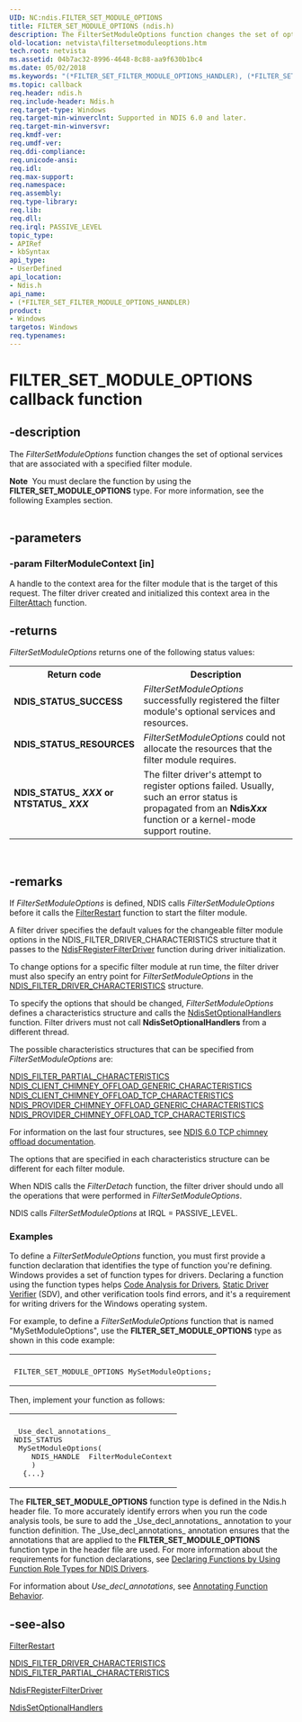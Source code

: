 ```yaml
---
UID: NC:ndis.FILTER_SET_MODULE_OPTIONS
title: FILTER_SET_MODULE_OPTIONS (ndis.h)
description: The FilterSetModuleOptions function changes the set of optional services that are associated with a specified filter module.Note  You must declare the function by using the FILTER_SET_MODULE_OPTIONS type.
old-location: netvista\filtersetmoduleoptions.htm
tech.root: netvista
ms.assetid: 04b7ac32-8996-4648-8c88-aa9f630b1bc4
ms.date: 05/02/2018
ms.keywords: "(*FILTER_SET_FILTER_MODULE_OPTIONS_HANDLER), (*FILTER_SET_FILTER_MODULE_OPTIONS_HANDLER) callback function [Network Drivers Starting with Windows Vista], FILTER_SET_MODULE_OPTIONS, FILTER_SET_MODULE_OPTIONS callback, FilterSetModuleOptions, FilterSetModuleOptions callback function [Network Drivers Starting with Windows Vista], filter_functions_ref_165a2df8-6944-43cc-9e27-711a72e3b160.xml, ndis/FilterSetModuleOptions, netvista.filtersetmoduleoptions"
ms.topic: callback
req.header: ndis.h
req.include-header: Ndis.h
req.target-type: Windows
req.target-min-winverclnt: Supported in NDIS 6.0 and later.
req.target-min-winversvr: 
req.kmdf-ver: 
req.umdf-ver: 
req.ddi-compliance: 
req.unicode-ansi: 
req.idl: 
req.max-support: 
req.namespace: 
req.assembly: 
req.type-library: 
req.lib: 
req.dll: 
req.irql: PASSIVE_LEVEL
topic_type:
- APIRef
- kbSyntax
api_type:
- UserDefined
api_location:
- Ndis.h
api_name:
- (*FILTER_SET_FILTER_MODULE_OPTIONS_HANDLER)
product:
- Windows
targetos: Windows
req.typenames: 
---
```


# FILTER_SET_MODULE_OPTIONS callback function


## -description


The
  <i>FilterSetModuleOptions</i> function changes the set of optional services that are
  associated with a specified filter module.
<div class="alert"><b>Note</b>  You must declare the function by using the <b>FILTER_SET_MODULE_OPTIONS</b> type. For more
   information, see the following Examples section.</div><div> </div>

## -parameters




### -param FilterModuleContext [in]

A handle to the context area for the filter module that is the target of this request. The filter
     driver created and initialized this context area in the 
     <a href="https://docs.microsoft.com/windows-hardware/drivers/ddi/content/ndis/nc-ndis-filter_attach">FilterAttach</a> function.


## -returns



<i>FilterSetModuleOptions</i> returns one of the following status values:

<table>
<tr>
<th>Return code</th>
<th>Description</th>
</tr>
<tr>
<td width="40%">
<dl>
<dt><b>NDIS_STATUS_SUCCESS</b></dt>
</dl>
</td>
<td width="60%">
<i>FilterSetModuleOptions</i> successfully registered the filter module's optional
       services and resources.

</td>
</tr>
<tr>
<td width="40%">
<dl>
<dt><b>NDIS_STATUS_RESOURCES</b></dt>
</dl>
</td>
<td width="60%">
<i>FilterSetModuleOptions</i> could not allocate the resources that the filter
       module requires.

</td>
</tr>
<tr>
<td width="40%">
<dl>
<dt><b>NDIS_STATUS_
       <i>XXX</i> or NTSTATUS_
       <i>XXX</i></b></dt>
</dl>
</td>
<td width="60%">
The filter driver's attempt to register options failed. Usually, such an error status is
       propagated from an 
       <b>Ndis<i>Xxx</i></b> function or a kernel-mode support routine.

</td>
</tr>
</table>
 




## -remarks



If 
    <i>FilterSetModuleOptions</i> is defined, NDIS calls 
    <i>FilterSetModuleOptions</i> before it calls the 
    <a href="https://msdn.microsoft.com/4a917824-eef1-4945-b45e-1c940bc8a50d">FilterRestart</a> function to start the
    filter module.

A filter driver specifies the default values for the changeable filter module options in the
    NDIS_FILTER_DRIVER_CHARACTERISTICS structure that it passes to the 
    <a href="https://msdn.microsoft.com/14381de2-36d9-4ec8-9d4e-7af3e6d8ecf3">
    NdisFRegisterFilterDriver</a> function during driver initialization.

To change options for a specific filter module at run time, the filter driver must also specify an
    entry point for 
    <i>FilterSetModuleOptions</i> in the 
    <a href="https://msdn.microsoft.com/1eb2bae0-70b9-4bc0-9d93-4fc9467f9532">
    NDIS_FILTER_DRIVER_CHARACTERISTICS</a> structure.

To specify the options that should be changed, 
    <i>FilterSetModuleOptions</i> defines a characteristics structure and calls the 
    <a href="https://msdn.microsoft.com/library/windows/hardware/ff564550">NdisSetOptionalHandlers</a> function.
    Filter drivers must not call 
    <b>NdisSetOptionalHandlers</b> from a different thread.

The possible characteristics structures that can be specified from 
    <i>FilterSetModuleOptions</i> are:


<a href="https://msdn.microsoft.com/4a7f365c-a252-4d8e-bddf-684b3298db5c">
       NDIS_FILTER_PARTIAL_CHARACTERISTICS</a>



<a href="https://msdn.microsoft.com/66eb9528-e026-44cd-a775-c8d963036adc">
       NDIS_CLIENT_CHIMNEY_OFFLOAD_GENERIC_CHARACTERISTICS</a>



<a href="https://msdn.microsoft.com/1925cfd4-f83f-48a5-b928-2c663ac0dc61">
       NDIS_CLIENT_CHIMNEY_OFFLOAD_TCP_CHARACTERISTICS</a>



<a href="https://msdn.microsoft.com/e80a9999-2e4e-4da0-8aae-54ee71d9249d">
       NDIS_PROVIDER_CHIMNEY_OFFLOAD_GENERIC_CHARACTERISTICS</a>



<a href="https://msdn.microsoft.com/3eabbad5-b84b-4034-a0b6-d4d515cbc117">
       NDIS_PROVIDER_CHIMNEY_OFFLOAD_TCP_CHARACTERISTICS</a>


For information on the last four structures, see 
    <a href="https://docs.microsoft.com/windows-hardware/drivers/network/full-tcp-offload">NDIS 6.0 TCP chimney offload
    documentation</a>.

The options that are specified in each characteristics structure can be different for each filter
    module.

When NDIS calls the 
    <i>FilterDetach</i> function, the filter driver should undo all the operations that
    were performed in 
    <i>FilterSetModuleOptions</i>.

NDIS calls 
    <i>FilterSetModuleOptions</i> at IRQL = PASSIVE_LEVEL.

<h3><a id="Examples"></a><a id="examples"></a><a id="EXAMPLES"></a>Examples</h3>
To define a <i>FilterSetModuleOptions</i> function, you must first provide a function declaration that identifies the type of function you're defining. Windows provides a set of function types for drivers. Declaring a function using the function types helps <a href="https://msdn.microsoft.com/2F3549EF-B50F-455A-BDC7-1F67782B8DCA">Code Analysis for Drivers</a>, <a href="https://msdn.microsoft.com/74feeb16-387c-4796-987a-aff3fb79b556">Static Driver Verifier</a> (SDV), and other verification tools find errors, and it's a requirement for writing drivers for the Windows operating system.

For example, to define a <i>FilterSetModuleOptions</i> function that is named "MySetModuleOptions", use the <b>FILTER_SET_MODULE_OPTIONS</b> type as shown in this code example:

<div class="code"><span codelanguage=""><table>
<tr>
<th></th>
</tr>
<tr>
<td>
<pre>FILTER_SET_MODULE_OPTIONS MySetModuleOptions;</pre>
</td>
</tr>
</table></span></div>
Then, implement your function as follows:

<div class="code"><span codelanguage=""><table>
<tr>
<th></th>
</tr>
<tr>
<td>
<pre>_Use_decl_annotations_
NDIS_STATUS
 MySetModuleOptions(
    NDIS_HANDLE  FilterModuleContext
    )
  {...}</pre>
</td>
</tr>
</table></span></div>
The <b>FILTER_SET_MODULE_OPTIONS</b> function type is defined in the Ndis.h header file. To more accurately identify errors when you run the code analysis tools, be sure to add the _Use_decl_annotations_ annotation to your function definition.  The _Use_decl_annotations_ annotation ensures that the annotations that are applied to the <b>FILTER_SET_MODULE_OPTIONS</b> function type in the header file are used.  For more information about the requirements for function declarations, see <a href="https://msdn.microsoft.com/232c4272-0bf0-4a4e-9560-3bceeca8a3e3">Declaring Functions by Using Function Role Types for NDIS Drivers</a>.

For information about  _Use_decl_annotations_, see <a href="https://go.microsoft.com/fwlink/p/?linkid=286697">Annotating Function Behavior</a>. 




## -see-also




<a href="https://msdn.microsoft.com/4a917824-eef1-4945-b45e-1c940bc8a50d">FilterRestart</a>



<a href="https://msdn.microsoft.com/1eb2bae0-70b9-4bc0-9d93-4fc9467f9532">
   NDIS_FILTER_DRIVER_CHARACTERISTICS</a>



<a href="https://msdn.microsoft.com/4a7f365c-a252-4d8e-bddf-684b3298db5c">
   NDIS_FILTER_PARTIAL_CHARACTERISTICS</a>



<a href="https://msdn.microsoft.com/library/windows/hardware/ff562608">NdisFRegisterFilterDriver</a>



<a href="https://msdn.microsoft.com/library/windows/hardware/ff564550">NdisSetOptionalHandlers</a>
 

 

